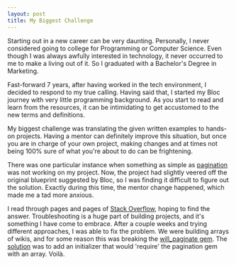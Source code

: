 ```yaml
---
layout: post
title: My Biggest Challenge
---
```

Starting out in a new career can be very daunting. Personally, I never considered going to college for Programming or Computer Science. Even though I was always awfully interested in technology, it never occurred to me to make a living out of it. So I graduated with a Bachelor's Degree in Marketing. 

Fast-forward 7 years, after having worked in the tech environment, I decided to respond to my true calling. Having said that, I started my Bloc journey with very little programming background. As you start to read and learn from the resources, it can be intimidating to get accustomed to the new terms and definitions. 

My biggest challenge was translating the given written examples to hands-on projects. Having a mentor can definitely improve this situation, but once you are in charge of your own project, making changes and at times not being 100% sure of what you're about to do can be frightening. 

There was one particular instance when something as simple as [pagination](https://en.wikipedia.org/wiki/Pagination) was not working on my project. Now, the project had slightly veered off the original blueprint suggested by Bloc, so I was finding it difficult to figure out the solution. Exactly during this time, the mentor change happened, which made me a tad more anxious. 

I read through pages and pages of [Stack Overflow](https://stackoverflow.com/), hoping to find the answer. Troubleshooting is a huge part of building projects, and it's something I have come to embrace. After a couple weeks and trying different approaches, I was able to fix the problem. We were building arrays of wikis, and for some reason this was breaking the [will_paginate gem](https://github.com/mislav/will_paginate). The [solution](/portfolio/blocipedia.html) was to add an initializer that would 'require' the pagination gem with an array. Voilà. 